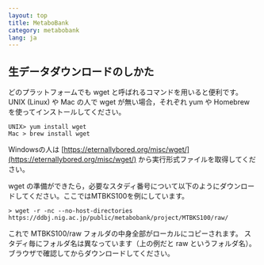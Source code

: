 ```yaml
---
layout: top
title: MetaboBank
category: metabobank
lang: ja
---
```

## 生データダウンロードのしかた

どのプラットフォームでも wget と呼ばれるコマンドを用いると便利です。
UNIX (Linux) や Mac の人で wget が無い場合，それぞれ yum や Homebrew を使ってインストールしてください。
```
UNIX> yum install wget
Mac > brew install wget
```
Windowsの人は [https://eternallybored.org/misc/wget/](https://eternallybored.org/misc/wget/) から実行形式ファイルを取得してください。

wget の準備ができたら，必要なスタディ番号について以下のようにダウンロードしてください。ここではMTBKS100を例にしています。
```
> wget -r -nc --no-host-directories https://ddbj.nig.ac.jp/public/metabobank/project/MTBKS100/raw/
```
これで MTBKS100/raw フォルダの中身全部がローカルにコピーされます。
スタディ毎にフォルダ名は異なっています（上の例だと raw というフォルダ名）。ブラウザで確認してからダウンロードしてください。
